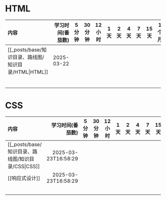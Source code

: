 # HTML

| 内容                                       |  学习时间(番茄数) | 5 分钟 | 30 分钟 | 12 小时 | 1 天 | 2 天 | 4 天 | 7 天 | 15 天 | 1 个月 |
| :--------------------------------------- | ---------: | :--: | ----- | ----- | --- | --- | --- | --- | ---- | ---- |
| [[_posts/base/知识目录、路线图/知识目录/HTML\|HTML]] | 2025-03-22 |      |       |       |     |     |     |     |      |      |
|                                          |            |      |       |       |     |     |     |     |      |      |
|                                          |            |      |       |       |     |     |     |     |      |      |
|                                          |            |      |       |       |     |     |     |     |      |      |
|                                          |            |      |       |       |     |     |     |     |      |      |
|                                          |            |      |       |       |     |     |     |     |      |      |
|                                          |            |      |       |       |     |     |     |     |      |      |

# CSS 

| 内容                                     |           学习时间(番茄数) | 5 分钟 | 30 分钟 | 12 小时 | 1 天 | 2 天 | 4 天 | 7 天 | 15 天 | 1 个月 |
| :------------------------------------- | ------------------: | :--: | ----- | ----- | --- | --- | --- | --- | ---- | ---- |
| [[_posts/base/知识目录、路线图/知识目录/CSS\|CSS]] | 2025-03-23T16:58:29 |      |       |       |     |     |     |     |      |      |
| [[响应式设计]]                              | 2025-03-23T16:58:29 |      |       |       |     |     |     |     |      |      |
|                                        |                     |      |       |       |     |     |     |     |      |      |
|                                        |                     |      |       |       |     |     |     |     |      |      |
|                                        |                     |      |       |       |     |     |     |     |      |      |
|                                        |                     |      |       |       |     |     |     |     |      |      |
|                                        |                     |      |       |       |     |     |     |     |      |      |
